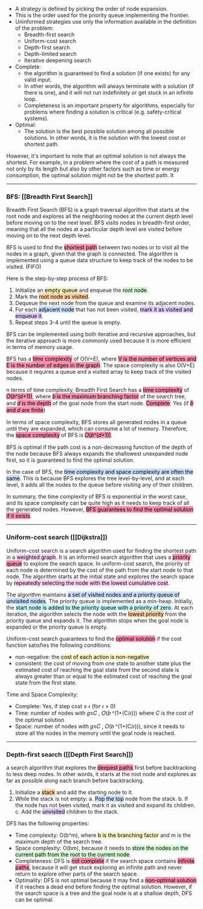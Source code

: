 
- A strategy is defined by picking the order of node expansion. 
- This is the order used for the priority queue implementing the frontier. 
- Uninformed strategies use only the information available in the definition of the problem: 
	- Breadth-first search 
	- Uniform-cost search 
	- Depth-first search 
	- Depth-limited search 
	- Iterative deepening search
- Complete:
	- the algorithm is guaranteed to find a solution (if one exists) for any valid input. 
	- In other words, the algorithm will always terminate with a solution (if there is one), and it will not run indefinitely or get stuck in an infinite loop. 
	- Completeness is an important property for algorithms, especially for problems where finding a solution is critical (e.g. safety-critical systems).
- Optimal: 
	- The solution is the best possible solution among all possible solutions. In other words, it is the solution with the lowest cost or shortest path.

However, it's important to note that an optimal solution is not always the shortest. For example, in a problem where the cost of a path is measured not only by its length but also by other factors such as time or energy consumption, the optimal solution might not be the shortest path. It

---
### BFS: [[Breadth First Search]]

Breadth First Search (BFS) is a graph traversal algorithm that starts at the root node and explores all the neighboring nodes at the current depth level before moving on to the next level. BFS visits nodes in breadth-first order, meaning that all the nodes at a particular depth level are visited before moving on to the next depth level.

BFS is used to find the <mark style="background: #FF5582A6;">shortest path</mark> between two nodes or to visit all the nodes in a graph, given that the graph is connected. The algorithm is implemented using a queue data structure to keep track of the nodes to be visited. (FIFO)

Here is the step-by-step process of BFS: 

1.  Initialize an <mark style="background: #FFF3A3A6;">empty queue</mark> and enqueue the <mark style="background: #BBFABBA6;">root node</mark>.
2.  Mark the <mark style="background: #FFB86CA6;">root node as visited</mark>.
3.  Dequeue the next node from the queue and examine its adjacent nodes.
4.  For each <mark style="background: #ADCCFFA6;">adjacent node</mark> that has not been visited, <mark style="background: #D2B3FFA6;">mark it as visited and enqueue it</mark>.
5.  Repeat steps 3-4 until the queue is empty.

BFS can be implemented using both iterative and recursive approaches, but the iterative approach is more commonly used because it is more efficient in terms of memory usage.

BFS has a <mark style="background: #FF5582A6;">time complexity</mark> of O(V+E), where <mark style="background: #FF5582A6;">V is the number of vertices and E is the number of edges in the graph</mark>. The space complexity is also O(V+E) because it requires a queue and a visited array to keep track of the visited nodes.

n terms of time complexity, Breadth First Search has a <mark style="background: #FF5582A6;">time complexity</mark> of <mark style="background: #FF5582A6;">𝑂(𝑏^(𝑑+1))</mark>, where <mark style="background: #FF5582A6;">𝑏 is the maximum branching factor</mark> of the search tree, and <mark style="background: #FF5582A6;">𝑑 is the depth</mark> of the goal node from the start node. <mark style="background: #FF5582A6;">Complete</mark>: Yes (if <mark style="background: #FF5582A6;">𝑏 and 𝑑 are finite</mark>)

In terms of space complexity, BFS stores all generated nodes in a queue until they are expanded, which can consume a lot of memory. Therefore, the <mark style="background: #FF5582A6;">space complexity</mark> of BFS is <mark style="background: #FF5582A6;">𝑂(𝑏^(𝑑+1))</mark>.

BFS is optimal if the path cost is a non-decreasing function of the depth of the node because BFS always expands the shallowest unexpanded node first, so it is guaranteed to find the optimal solution.

In the case of BFS, the <mark style="background: #ADCCFFA6;">time complexity and space complexity are often the same</mark>. This is because BFS explores the tree level-by-level, and at each level, it adds all the nodes to the queue before visiting any of their children.

In summary, the time complexity of BFS is exponential in the worst case, and its space complexity can be quite high as it needs to keep track of all the generated nodes. However, <mark style="background: #FF5582A6;">BFS guarantees to find the optimal solution if it exists</mark>.

----

### Uniform-cost search ([[Dijkstra]])

Uniform-cost search is a search algorithm used for finding the shortest path in a <mark style="background: #FFB8EBA6;">weighted graph</mark>. It is an informed search algorithm that uses a <mark style="background: #FF5582A6;">priority queue</mark> to explore the search space. In uniform-cost search, the priority of each node is determined by the cost of the path from the start node to that node. The algorithm starts at the initial state and explores the search space by <mark style="background: #FFB8EBA6;">repeatedly selecting the node with the lowest cumulative cost</mark>.

The algorithm maintains <mark style="background: #ADCCFFA6;">a set of visited nodes and a priority queue of unvisited nodes</mark>. The priority queue is implemented as a min-heap. Initially, the <mark style="background: #ABF7F7A6;">start node is added to the priority queue with a priority of zero</mark>. At each iteration, the algorithm selects the node with the <mark style="background: #FFB86CA6;">lowest priority</mark> from the priority queue and expands it. The algorithm stops when the goal node is expanded or the priority queue is empty.

Uniform-cost search guarantees to find the <mark style="background: #FF5582A6;">optimal solution</mark> if the cost function satisfies the following conditions:

-   non-negative: the <mark style="background: #FFF3A3A6;">cost of each action is non-negative</mark>
-   consistent: the cost of moving from one state to another state plus the estimated cost of reaching the goal state from the second state is always greater than or equal to the estimated cost of reaching the goal state from the first state.

Time and Space Complexity:

- Complete: Yes, if step cost ≥ 𝜖 (for 𝜖 > 0)
- Time: number of nodes with 𝑔≤𝐶 , 𝑂(𝑏 ^(1+(C/𝜖))) where 𝐶 is the cost of the optimal solution
- Space: number of nodes with 𝑔≤𝐶 , 𝑂(𝑏 ^(1+(C/𝜖))), since it needs to store all the nodes in the memory until the goal node is reached.

---

### Depth-first search ([[Depth First Search]])

a search algorithm that explores the <mark style="background: #FF5582A6;">deepest paths</mark> first before backtracking to less deep nodes. In other words, it starts at the root node and explores as far as possible along each branch before backtracking.

1. Initialize a <mark style="background: #FFB86CA6;">stack</mark> and add the starting node to it.
2. While the stack is not empty:
   a. <mark style="background: #ADCCFFA6;">Pop the top</mark> node from the stack.
   b. If the node has not been visited, mark it as visited and expand its children.
   c. Add the <mark style="background: #D2B3FFA6;">unvisited</mark> children to the stack.

DFS has the following properties:

-   Time complexity: O(b^m), where <mark style="background: #FFF3A3A6;">b is the branching factor</mark> and m is the maximum depth of the search tree.
-   Space complexity: O(bm), because it needs to <mark style="background: #BBFABBA6;">store the nodes on the current path from the root to the current node</mark>.
-   Completeness: DFS is <mark style="background: #FF5582A6;">not complete</mark> if the search space contains <mark style="background: #FF5582A6;">infinite paths</mark>, because it will get stuck exploring an infinite path and never return to explore other parts of the search space.
-   Optimality: DFS is not optimal because it may find a <mark style="background: #FF5582A6;">non-optimal solution</mark> if it reaches a dead end before finding the optimal solution. However, if the search space is a tree and the goal node is at a shallow depth, DFS can be optimal.